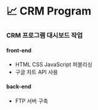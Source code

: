 # 📈 CRM Program
### CRM 프로그램 대시보드 작업
#### front-end
- HTML CSS JavaScript 퍼블리싱
- 구글 차트 API 사용

#### back-end
- FTP 서버 구축
